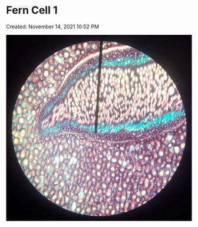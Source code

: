 # Fern Cell 1

Created: November 14, 2021 10:52 PM

![Fern Cell 1.jpg](Fern%20Cell%20%2026184/Fern_Cell_1.jpg)